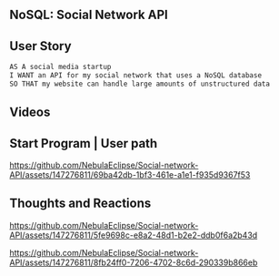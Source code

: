 ## NoSQL: Social Network API

## User Story

```md
AS A social media startup
I WANT an API for my social network that uses a NoSQL database
SO THAT my website can handle large amounts of unstructured data
```

## Videos


## Start Program | User path
https://github.com/NebulaEclipse/Social-network-API/assets/147276811/69ba42db-1bf3-461e-a1e1-f935d9367f53

## Thoughts and Reactions
https://github.com/NebulaEclipse/Social-network-API/assets/147276811/5fe9698c-e8a2-48d1-b2e2-ddb0f6a2b43d


https://github.com/NebulaEclipse/Social-network-API/assets/147276811/8fb24ff0-7206-4702-8c6d-290339b866eb


